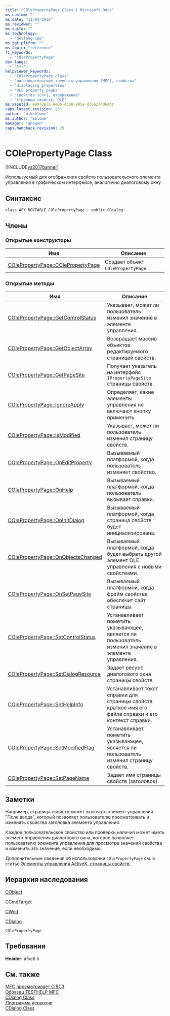 ```yaml
---
title: "COlePropertyPage Class | Microsoft Docs"
ms.custom: ""
ms.date: "11/04/2016"
ms.reviewer: ""
ms.suite: ""
ms.technology: 
  - "devlang-cpp"
ms.tgt_pltfrm: ""
ms.topic: "reference"
f1_keywords: 
  - "COlePropertyPage"
dev_langs: 
  - "C++"
helpviewer_keywords: 
  - "COlePropertyPage class"
  - "пользовательские элементы управления [MFC], свойства"
  - "displaying properties"
  - "OLE property pages"
  - "свойства [C++], отображение"
  - "страницы свойств, OLE"
ms.assetid: e9972872-8e6b-4550-905e-d36a274d64dc
caps.latest.revision: 23
author: "mikeblome"
ms.author: "mblome"
manager: "ghogen"
caps.handback.revision: 25
---
```

# COlePropertyPage Class
[!INCLUDE[vs2017banner](../../assembler/inline/includes/vs2017banner.md)]

Используемый для отображения свойств пользовательского элемента управления в графическом интерфейсе, аналогично диалоговому окну.  
  
## Синтаксис  
  
```  
class AFX_NOVTABLE COlePropertyPage : public CDialog  
```  
  
## Члены  
  
### Открытые конструкторы  
  
|Имя|Описание|  
|---------|--------------|  
|[COlePropertyPage::COlePropertyPage](../Topic/COlePropertyPage::COlePropertyPage.md)|Создает объект `COlePropertyPage`.|  
  
### Открытые методы  
  
|Имя|Описание|  
|---------|--------------|  
|[COlePropertyPage::GetControlStatus](../Topic/COlePropertyPage::GetControlStatus.md)|Указывает, может ли пользователь изменил значение в элементе управления.|  
|[COlePropertyPage::GetObjectArray](../Topic/COlePropertyPage::GetObjectArray.md)|Возвращает массив объектов редактируемого страницей свойств.|  
|[COlePropertyPage::GetPageSite](../Topic/COlePropertyPage::GetPageSite.md)|Получает указатель на интерфейс `IPropertyPageSite` страницы свойств.|  
|[COlePropertyPage::IgnoreApply](../Topic/COlePropertyPage::IgnoreApply.md)|Определяет, какие элементы управления не включают кнопку применить.|  
|[COlePropertyPage::IsModified](../Topic/COlePropertyPage::IsModified.md)|Указывает, может ли пользователь изменил страницу свойств.|  
|[COlePropertyPage::OnEditProperty](../Topic/COlePropertyPage::OnEditProperty.md)|Вызываемый платформой, когда пользователь изменяет свойство.|  
|[COlePropertyPage::OnHelp](../Topic/COlePropertyPage::OnHelp.md)|Вызываемый платформой, когда пользователь вызывает справки.|  
|[COlePropertyPage::OnInitDialog](../Topic/COlePropertyPage::OnInitDialog.md)|Вызываемый платформой, когда страница свойств будет инициализирована.|  
|[COlePropertyPage::OnObjectsChanged](../Topic/COlePropertyPage::OnObjectsChanged.md)|Вызываемый платформой, когда будет выбрать другой элемент OLE управления с новыми свойствами.|  
|[COlePropertyPage::OnSetPageSite](../Topic/COlePropertyPage::OnSetPageSite.md)|Вызываемый платформой, когда фрейм свойства обеспечит сайт страницы.|  
|[COlePropertyPage::SetControlStatus](../Topic/COlePropertyPage::SetControlStatus.md)|Устанавливает пометить указывающее, является ли пользователь изменил значение в элементе управления.|  
|[COlePropertyPage::SetDialogResource](../Topic/COlePropertyPage::SetDialogResource.md)|Задает ресурс диалогового окна страницы свойств.|  
|[COlePropertyPage::SetHelpInfo](../Topic/COlePropertyPage::SetHelpInfo.md)|Устанавливает текст справки для страницы свойств краткое имя его файла справки и его контекст справки.|  
|[COlePropertyPage::SetModifiedFlag](../Topic/COlePropertyPage::SetModifiedFlag.md)|Устанавливает пометить указывающее, является ли пользователь изменил страницу свойств.|  
|[COlePropertyPage::SetPageName](../Topic/COlePropertyPage::SetPageName.md)|Задает имя страницы свойств \(заголовок\).|  
  
## Заметки  
 Например, страница свойств может включать элемент управления "Поле ввода", который позволяет пользователю просматривать и изменять свойства заголовка элемента управления.  
  
 Каждое пользовательское свойство или проверки наличия может иметь элемент управления диалогового окна, которое позволяет пользователю элемента управления для просмотра значений свойства и изменить это значение, если необходимо.  
  
 Дополнительные сведения об использовании `COlePropertyPage` см. в статье [Элементы управления ActiveX. страницы свойств](../../mfc/mfc-activex-controls-property-pages.md).  
  
## Иерархия наследования  
 [CObject](../Topic/CObject%20Class.md)  
  
 [CCmdTarget](../Topic/CCmdTarget%20Class.md)  
  
 [CWnd](../Topic/CWnd%20Class.md)  
  
 [CDialog](../../mfc/reference/cdialog-class.md)  
  
 `COlePropertyPage`  
  
## Требования  
 **Header:**  afxctl.h  
  
## См. также  
 [MFC просматривает CIRC3](../../top/visual-cpp-samples.md)   
 [Образец TESTHELP MFC](../../top/visual-cpp-samples.md)   
 [CDialog Class](../../mfc/reference/cdialog-class.md)   
 [Диаграмма иерархии](../../mfc/hierarchy-chart.md)   
 [CDialog Class](../../mfc/reference/cdialog-class.md)